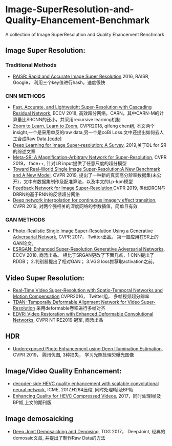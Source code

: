 # Image-SuperResolution-and-Quality-Ehancement-Benchmark
A collection of Image SuperResolution and Quality Ehancement Benchmark


## Image Super Resolution:

### Traditional Methods
- [RAISR: Rapid and Accurate Image Super Resolution](https://arxiv.org/abs/1606.01299) 2016, RAISR, Google， 利用三个key值进行hash，速度很快


### CNN METHODS
- [Fast, Accurate, and Lightweight Super-Resolution with Cascading Residual Network](https://arxiv.org/abs/1803.08664), ECCV 2018, 高效超分网络，CARN，其中CARN-M的计算量比SRCNN的还小，并采用recursive learning机制
- [Zoom to Learn, Learn to Zoom](https://arxiv.org/abs/1803.06641), CVPR2018, qifeng chen组, 本文两个insight,一个是采用单反的raw data,另一个是coBi Loss.文中还提出如何去人工合成Raw Data.[[code]](https://github.com/Artifineuro/zole)
- [Deep Learning for Image Super-resolution: A Survey](https://arxiv.org/pdf/1902.06068.pdf), 2019,关于DL for SR的综述文章
- [Meta-SR: A Magnification-Arbitrary Network for Super-Resolution](https://arxiv.org/abs/1903.00875), CVPR 2019， face++, 针对LR input提供了任意尺度的超分模型
- [Toward Real-World Single Image Super-Resolution:A New Benchmark and A New Model](https://arxiv.org/abs/1904.00523), CVPR 2019, 提出了一种新的真实高分辨率数据集(未公开)，文中有数据集制作及配准算法，以及本文的Lp-kpn模型
- [Feedback Network for Image Super-Resolution](https://arxiv.org/abs/1903.09814),CVPR 2019, 类似DRCN与DRRN的基于RNN的反馈超分网络
- [Deep network interpolation for continuous imagery effect transition](https://arxiv.org/abs/1811.10515), CVPR 2019, 对两个强相关的深度网络的参数插值，简单且有效


### GAN METHODS
- [Photo-Realistic Single Image Super-Resolution Using a Generative Adversarial Network](https://arxiv.org/abs/1609.04802), CVPR 2017， Twitter出品。 第一篇应用在SR上的GAN论文。
- [ESRGAN: Enhanced Super-Resolution Generative Adversarial Networks](https://arxiv.org/abs/1809.00219), ECCV 2018, 商汤出品。 相比于SRGAN更改了下面几点，1 CNN提出了RDDB； 2.判别器提出了相对GAN； 3.VGG loss推荐取activation之前。

## Video Super Resolution:
- [Real-Time Video Super-Resolution with Spatio-Temporal Networks and Motion Compensation](http://openaccess.thecvf.com/content_cvpr_2017/papers/Caballero_Real-Time_Video_Super-Resolution_CVPR_2017_paper.pdf) CVPR2016， Twitter组， 多帧视频超分辨率
- [TDAN: Temporally Deformable Alignment Network for Video Super-Resolution](https://arxiv.org/abs/1812.02898) 采用deformable卷积进行多帧对齐
- [EDVR: Video Restoration with Enhanced Deformable Convolutional Networks](https://arxiv.org/abs/1905.02716v1), CVPR NTIRE2019 冠军, 商汤出品


## HDR 
- [Underexposed Photo Enhancement using Deep Illumination Estimation](http://jiaya.me/papers/photoenhance_cvpr19.pdf), CVPR 2019， 腾讯优图, 3种损失， 学习光照处理欠曝光图像


## Image/Video Quality Enhancement:
- [decoder-side HEVC quality enhancement with scalable convolutional neural network](http://buaamc2.net/pdf/ICME2017DecoderSide.pdf), ICME, 2017,H264压缩, 同时处理I帧及BP帧
- [Enhancing Quality for HEVC Compressed Videos](https://arxiv.org/abs/1709.06734), 2017，同时处理I帧及BP帧,上文的期刊版

## Image demosaicking
- [Deep Joint Demosaicking and Denoising](https://groups.csail.mit.edu/graphics/demosaicnet/data/demosaic.pdf), TOG 2017， DeepJoint, 经典的demosaic文章, 并提出了制作Raw Data的方法



